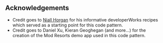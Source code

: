 ## Acknowledgements

* Credit goes to [Niall Horgan](https://developer.ibm.com/recipes/author/nialhorg/) for his informative developerWorks recipes which served as a starting point for this code pattern.
* Credit goes to Daniel Xu, Kieran Geoghegan (and more...) for the creation of the Mod Resorts demo app used in this code pattern.
